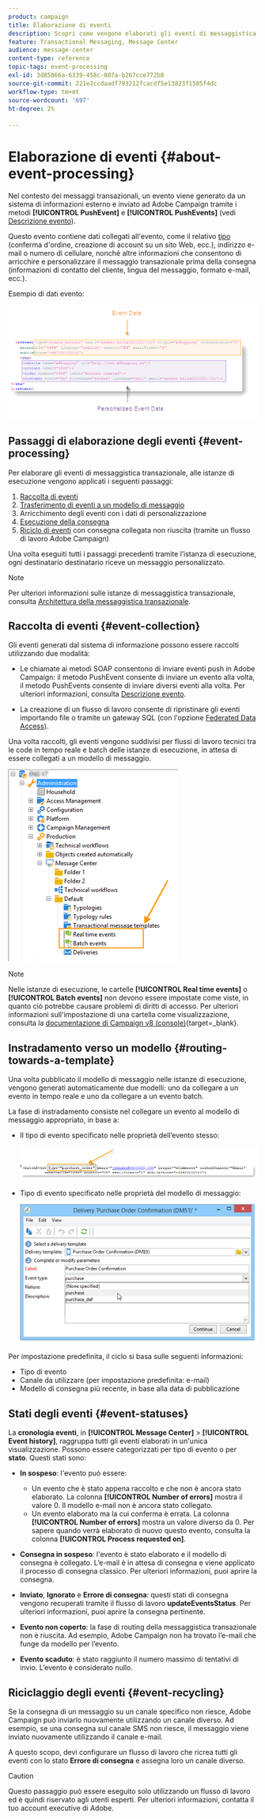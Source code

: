 ```yaml
---
product: campaign
title: Elaborazione di eventi
description: Scopri come vengono elaborati gli eventi di messaggistica transazionale in Adobe Campaign Classic
feature: Transactional Messaging, Message Center
audience: message-center
content-type: reference
topic-tags: event-processing
exl-id: 3d85866a-6339-458c-807a-b267cce772b8
source-git-commit: 221e2ccdaadf793212fcacdf5e13823f1505f4dc
workflow-type: tm+mt
source-wordcount: '697'
ht-degree: 2%

---
```


# Elaborazione di eventi {#about-event-processing}



Nel contesto dei messaggi transazionali, un evento viene generato da un sistema di informazioni esterno e inviato ad Adobe Campaign tramite i metodi **[!UICONTROL PushEvent]** e **[!UICONTROL PushEvents]** (vedi [Descrizione evento](../../message-center/using/event-description.md)).

Questo evento contiene dati collegati all&#39;evento, come il relativo [tipo](../../message-center/using/creating-event-types.md) (conferma d&#39;ordine, creazione di account su un sito Web, ecc.), indirizzo e-mail o numero di cellulare, nonché altre informazioni che consentono di arricchire e personalizzare il messaggio transazionale prima della consegna (informazioni di contatto del cliente, lingua del messaggio, formato e-mail, ecc.).

Esempio di dati evento:

![](assets/messagecenter_events_request_001.png)

## Passaggi di elaborazione degli eventi {#event-processing}

Per elaborare gli eventi di messaggistica transazionale, alle istanze di esecuzione vengono applicati i seguenti passaggi:

1. [Raccolta di eventi](#event-collection)
1. [Trasferimento di eventi a un modello di messaggio](#routing-towards-a-template)
1. Arricchimento degli eventi con i dati di personalizzazione
1. [Esecuzione della consegna](../../message-center/using/delivery-execution.md)
1. [Riciclo di eventi](#event-recycling) con consegna collegata non riuscita (tramite un flusso di lavoro Adobe Campaign)

Una volta eseguiti tutti i passaggi precedenti tramite l’istanza di esecuzione, ogni destinatario destinatario riceve un messaggio personalizzato.

>[!NOTE]
>
>Per ulteriori informazioni sulle istanze di messaggistica transazionale, consulta [Architettura della messaggistica transazionale](../../message-center/using/transactional-messaging-architecture.md).


## Raccolta di eventi {#event-collection}

Gli eventi generati dal sistema di informazione possono essere raccolti utilizzando due modalità:

* Le chiamate ai metodi SOAP consentono di inviare eventi push in Adobe Campaign: il metodo PushEvent consente di inviare un evento alla volta, il metodo PushEvents consente di inviare diversi eventi alla volta. Per ulteriori informazioni, consulta [Descrizione evento](../../message-center/using/event-description.md).

* La creazione di un flusso di lavoro consente di ripristinare gli eventi importando file o tramite un gateway SQL (con l&#39;opzione [Federated Data Access](../../installation/using/about-fda.md)).

Una volta raccolti, gli eventi vengono suddivisi per flussi di lavoro tecnici tra le code in tempo reale e batch delle istanze di esecuzione, in attesa di essere collegati a un modello di messaggio.

![](assets/messagecenter_events_queues_001.png)

>[!NOTE]
>
>Nelle istanze di esecuzione, le cartelle **[!UICONTROL Real time events]** o **[!UICONTROL Batch events]** non devono essere impostate come viste, in quanto ciò potrebbe causare problemi di diritti di accesso. Per ulteriori informazioni sull&#39;impostazione di una cartella come visualizzazione, consulta la [documentazione di Campaign v8 (console)](https://experienceleague.adobe.com/it/docs/campaign/campaign-v8/config/configuration/folders-and-views){target=_blank}.

## Instradamento verso un modello {#routing-towards-a-template}

Una volta pubblicato il modello di messaggio nelle istanze di esecuzione, vengono generati automaticamente due modelli: uno da collegare a un evento in tempo reale e uno da collegare a un evento batch.

La fase di instradamento consiste nel collegare un evento al modello di messaggio appropriato, in base a:

* Il tipo di evento specificato nelle proprietà dell’evento stesso:

  ![](assets/messagecenter_event_type_001.png)

* Tipo di evento specificato nelle proprietà del modello di messaggio:

  ![](assets/messagecenter_event_type_002.png)

Per impostazione predefinita, il ciclo si basa sulle seguenti informazioni:

* Tipo di evento
* Canale da utilizzare (per impostazione predefinita: e-mail)
* Modello di consegna più recente, in base alla data di pubblicazione

## Stati degli eventi {#event-statuses}

La **cronologia eventi**, in **[!UICONTROL Message Center]** > **[!UICONTROL Event history]**, raggruppa tutti gli eventi elaborati in un&#39;unica visualizzazione. Possono essere categorizzati per tipo di evento o per **stato**. Questi stati sono:

* **In sospeso**: l&#39;evento può essere:

   * Un evento che è stato appena raccolto e che non è ancora stato elaborato. La colonna **[!UICONTROL Number of errors]** mostra il valore 0. Il modello e-mail non è ancora stato collegato.
   * Un evento elaborato ma la cui conferma è errata. La colonna **[!UICONTROL Number of errors]** mostra un valore diverso da 0. Per sapere quando verrà elaborato di nuovo questo evento, consulta la colonna **[!UICONTROL Process requested on]**.

* **Consegna in sospeso**: l&#39;evento è stato elaborato e il modello di consegna è collegato. L’e-mail è in attesa di consegna e viene applicato il processo di consegna classico. Per ulteriori informazioni, puoi aprire la consegna.
* **Inviato**, **Ignorato** e **Errore di consegna**: questi stati di consegna vengono recuperati tramite il flusso di lavoro **updateEventsStatus**. Per ulteriori informazioni, puoi aprire la consegna pertinente.
* **Evento non coperto**: la fase di routing della messaggistica transazionale non è riuscita. Ad esempio, Adobe Campaign non ha trovato l’e-mail che funge da modello per l’evento.
* **Evento scaduto**: è stato raggiunto il numero massimo di tentativi di invio. L’evento è considerato nullo.

## Riciclaggio degli eventi {#event-recycling}

Se la consegna di un messaggio su un canale specifico non riesce, Adobe Campaign può inviarlo nuovamente utilizzando un canale diverso. Ad esempio, se una consegna sul canale SMS non riesce, il messaggio viene inviato nuovamente utilizzando il canale e-mail.

A questo scopo, devi configurare un flusso di lavoro che ricrea tutti gli eventi con lo stato **Errore di consegna** e assegna loro un canale diverso.

>[!CAUTION]
>
>Questo passaggio può essere eseguito solo utilizzando un flusso di lavoro ed è quindi riservato agli utenti esperti. Per ulteriori informazioni, contatta il tuo account executive di Adobe.